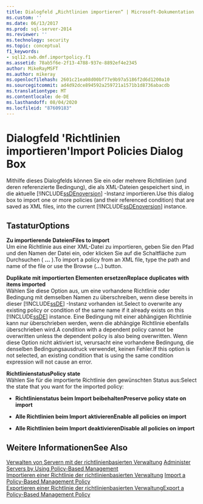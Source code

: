 ```yaml
---
title: Dialogfeld „Richtlinien importieren“ | Microsoft-Dokumentation
ms.custom: ''
ms.date: 06/13/2017
ms.prod: sql-server-2014
ms.reviewer: ''
ms.technology: security
ms.topic: conceptual
f1_keywords:
- sql12.swb.dmf.importpolicy.f1
ms.assetid: 78ab5f6e-2f13-4788-937e-8892ef4e2345
author: MikeRayMSFT
ms.author: mikeray
ms.openlocfilehash: 2601c21ea08d00bf77e9b97a5186f2d6d1200a10
ms.sourcegitcommit: ad4d92dce894592a259721a1571b1d8736abacdb
ms.translationtype: MT
ms.contentlocale: de-DE
ms.lasthandoff: 08/04/2020
ms.locfileid: "87609183"
---
```

# <a name="import-policies-dialog-box"></a><span data-ttu-id="cb129-102">Dialogfeld 'Richtlinien importieren'</span><span class="sxs-lookup"><span data-stu-id="cb129-102">Import Policies Dialog Box</span></span>
  <span data-ttu-id="cb129-103">Mithilfe dieses Dialogfelds können Sie ein oder mehrere Richtlinien (und deren referenzierte Bedingung), die als XML-Dateien gespeichert sind, in die aktuelle [!INCLUDE[ssDEnoversion](../../includes/ssdenoversion-md.md)] -Instanz importieren.</span><span class="sxs-lookup"><span data-stu-id="cb129-103">Use this dialog box to import one or more policies (and their referenced condition) that are saved as XML files, into the current [!INCLUDE[ssDEnoversion](../../includes/ssdenoversion-md.md)] instance.</span></span>  
  
## <a name="options"></a><span data-ttu-id="cb129-104">Tastatur</span><span class="sxs-lookup"><span data-stu-id="cb129-104">Options</span></span>  
 <span data-ttu-id="cb129-105">**Zu importierende Dateien**</span><span class="sxs-lookup"><span data-stu-id="cb129-105">**Files to import**</span></span>  
 <span data-ttu-id="cb129-106">Um eine Richtlinie aus einer XML-Datei zu importieren, geben Sie den Pfad und den Namen der Datei ein, oder klicken Sie auf die Schaltfläche zum Durchsuchen ( **...** ).</span><span class="sxs-lookup"><span data-stu-id="cb129-106">To import a policy from an XML file, type the path and name of the file or use the Browse (**...**) button.</span></span>  
  
 <span data-ttu-id="cb129-107">**Duplikate mit importierten Elementen ersetzen**</span><span class="sxs-lookup"><span data-stu-id="cb129-107">**Replace duplicates with items imported**</span></span>  
 <span data-ttu-id="cb129-108">Wählen Sie diese Option aus, um eine vorhandene Richtlinie oder Bedingung mit demselben Namen zu überschreiben, wenn diese bereits in dieser [!INCLUDE[ssDE](../../includes/ssde-md.md)] -Instanz vorhanden ist.</span><span class="sxs-lookup"><span data-stu-id="cb129-108">Select to overwrite any existing policy or condition of the same name if it already exists on this [!INCLUDE[ssDE](../../includes/ssde-md.md)] instance.</span></span> <span data-ttu-id="cb129-109">Eine Bedingung mit einer abhängigen Richtlinie kann nur überschrieben werden, wenn die abhängige Richtlinie ebenfalls überschrieben wird.</span><span class="sxs-lookup"><span data-stu-id="cb129-109">A condition with a dependent policy cannot be overwritten unless the dependent policy is also being overwritten.</span></span> <span data-ttu-id="cb129-110">Wenn diese Option nicht aktiviert ist, verursacht eine vorhandene Bedingung, die denselben Bedingungsausdruck verwendet, keinen Fehler.</span><span class="sxs-lookup"><span data-stu-id="cb129-110">If this option is not selected, an existing condition that is using the same condition expression will not cause an error.</span></span>  
  
 <span data-ttu-id="cb129-111">**Richtlinienstatus**</span><span class="sxs-lookup"><span data-stu-id="cb129-111">**Policy state**</span></span>  
 <span data-ttu-id="cb129-112">Wählen Sie für die importierte Richtlinie den gewünschten Status aus:</span><span class="sxs-lookup"><span data-stu-id="cb129-112">Select the state that you want for the imported policy:</span></span>  
  
-   <span data-ttu-id="cb129-113">**Richtlinienstatus beim Import beibehalten**</span><span class="sxs-lookup"><span data-stu-id="cb129-113">**Preserve policy state on import**</span></span>  
  
-   <span data-ttu-id="cb129-114">**Alle Richtlinien beim Import aktivieren**</span><span class="sxs-lookup"><span data-stu-id="cb129-114">**Enable all policies on import**</span></span>  
  
-   <span data-ttu-id="cb129-115">**Alle Richtlinien beim Import deaktivieren**</span><span class="sxs-lookup"><span data-stu-id="cb129-115">**Disable all policies on import**</span></span>  
  
## <a name="see-also"></a><span data-ttu-id="cb129-116">Weitere Informationen</span><span class="sxs-lookup"><span data-stu-id="cb129-116">See Also</span></span>  
 <span data-ttu-id="cb129-117">[Verwalten von Servern mit der richtlinienbasierten Verwaltung](administer-servers-by-using-policy-based-management.md) </span><span class="sxs-lookup"><span data-stu-id="cb129-117">[Administer Servers by Using Policy-Based Management](administer-servers-by-using-policy-based-management.md) </span></span>  
 <span data-ttu-id="cb129-118">[Importieren einer Richtlinie der richtlinienbasierten Verwaltung](import-a-policy-based-management-policy.md) </span><span class="sxs-lookup"><span data-stu-id="cb129-118">[Import a Policy-Based Management Policy](import-a-policy-based-management-policy.md) </span></span>  
 [<span data-ttu-id="cb129-119">Exportieren einer Richtlinie der richtlinienbasierten Verwaltung</span><span class="sxs-lookup"><span data-stu-id="cb129-119">Export a Policy-Based Management Policy</span></span>](export-a-policy-based-management-policy.md)  
  
  
